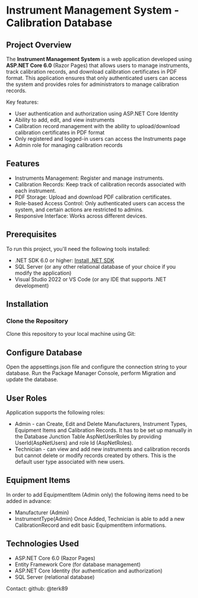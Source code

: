 # Instrument Management System - Calibration Database

## Project Overview
The **Instrument Management System** is a web application developed using **ASP.NET Core 6.0** (Razor Pages)
that allows users to manage instruments, track calibration records, and download calibration certificates in PDF format. 
This application ensures that only authenticated users can access the system and provides roles for administrators to 
manage calibration records.

Key features:
- User authentication and authorization using ASP.NET Core Identity
- Ability to add, edit, and view instruments
- Calibration record management with the ability to upload/download calibration certificates in PDF format
- Only registered and logged-in users can access the Instruments page
- Admin role for managing calibration records

## Features
- Instruments Management: Register and manage instruments.
- Calibration Records: Keep track of calibration records associated with each instrument.
- PDF Storage: Upload and download PDF calibration certificates.
- Role-based Access Control: Only authenticated users can access the system, and certain actions are restricted to admins.
- Responsive Interface: Works across different devices.

## Prerequisites
To run this project, you'll need the following tools installed:

- .NET SDK 6.0 or higher: [Install .NET SDK](https://dotnet.microsoft.com/download/dotnet)
- SQL Server (or any other relational database of your choice if you modify the application)
- Visual Studio 2022 or VS Code (or any IDE that supports .NET development)

## Installation

### Clone the Repository
Clone this repository to your local machine using Git:


## Configure Database
Open the appsettings.json file and configure the connection string to your database.
Run the Package Manager Console, perform Migration and update the database. 

## User Roles
Application supports the following roles:
- Admin - can Create, Edit and Delete Manufacturers, Instrument Types, Equipment Items and Calibration Records.
It has to be set up manually in the Database Junction Table AspNetUserRoles by providing UserId(AspNetUsers) and
role Id (AspNetRoles).
- Technician - can view and add new instruments and calibration records but cannot delete or modify records created by others. This is the default user type associated with new users.

## Equipment Items
In order to add EquipmentItem (Admin only) the following items need to be added in advance:
- Manufacturer (Admin)
- InstrumentType(Admin)
Once Added, Technician is able to add a new CalibrationRecord and edit basic EquipmentItem informations.

## Technologies Used
- ASP.NET Core 6.0 (Razor Pages)
- Entity Framework Core (for database management)
- ASP.NET Core Identity (for authentication and authorization)
- SQL Server (relational database)



Contact:
github: @terk89












